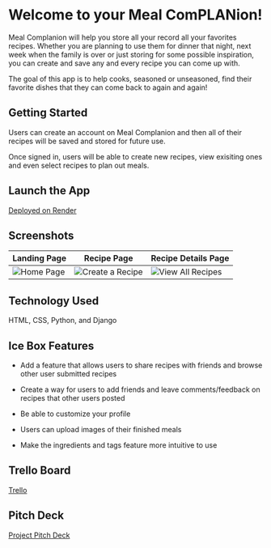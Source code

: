 # Welcome to your Meal ComPLANion!

Meal Complanion will help you store all your record all your favorites recipes. Whether you are planning to use them for dinner that night, next week when the family is over or just storing for some possible inspiration, you can create and save any and every recipe you can come up with. 

The goal of this app is to help cooks, seasoned or unseasoned, find their favorite dishes that they can come back to again and again!

## Getting Started 

Users can create an account on Meal Complanion and then all of their recipes will be saved and stored for future use. 

Once signed in, users will be able to create new recipes, view exisiting ones and even select recipes to plan out meals.

## Launch the App

[Deployed on Render](https://mealcomplanion.onrender.com/)

## Screenshots
| Landing Page | Recipe Page | Recipe Details Page |
| ------------ | ------------ | ------------ |
| ![Home Page](https://images2.imgbox.com/b5/ca/Ucof8iJh_o.jpg)  | ![Create a Recipe](https://images2.imgbox.com/26/7c/2GwiN0IQ_o.png)  |	![View All Recipes](https://images2.imgbox.com/f7/b8/8nwedmHm_o.png)	|

## Technology Used

HTML, CSS, Python, and Django

## Ice Box Features

* Add a feature that allows users to share recipes with friends and browse other user submitted recipes

* Create a way for users to add friends and leave comments/feedback on recipes that other users posted

* Be able to customize your profile 

* Users can upload images of their finished meals

* Make the ingredients and tags feature more intuitive to use

## Trello Board 

[Trello](https://trello.com/b/8bUK4LE2/main-board)

##  Pitch Deck

[Project Pitch Deck](https://docs.google.com/presentation/d/1rF_3IrHqzh_rns9M9ZsMChUe6Vg9QtaRdB0x90YOGGg/edit#slide=id.ge9090756a_1_58)


